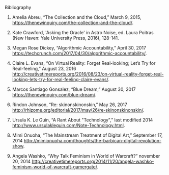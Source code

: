 Bibliography

1. Amelia Abreu, “The Collection and the Cloud,” March 9, 2015, https://thenewinquiry.com/the-collection-and-the-cloud/.

2. Kate Crawford, 'Asking the Oracle' in Astro Noise, ed. Laura Poitras (New Haven: Yale University Press, 2016), 128-141. 

3. Megan Rose Dickey, “Algorithmic Accountability,” April 30, 2017 https://techcrunch.com/2017/04/30/algorithmic-accountability/.

4. Claire L. Evans, “On Virtual Reality: Forget Real-looking; Let’s Try for Real-feeling,” August 23, 2016 http://creativetimereports.org/2016/08/23/on-virtual-reality-forget-real-looking-lets-try-for-real-feeling-claire-evans/.

5. Marcos Santiago Gonsalez, “Blue Dream,” August 30, 2017 https://thenewinquiry.com/blue-dream/.

6. Rindon Johnson, “Re: skinonskinonskin,” May 26, 2017 http://rhizome.org/editorial/2017/may/26/re-skinonskinonskin/.

7. Ursula K. Le Guin, “A Rant About "Technology",” last modified 2014 http://www.ursulakleguin.com/Note-Technology.html.

8. Mimi Onuoha, “The Mainstream Treatment of Digital Art,” September 17, 2014 http://mimionuoha.com/thoughts/the-barbican-digital-revolution-show.

9. Angela Washko, “Why Talk Feminism in World of Warcraft?” november 20, 2014 http://creativetimereports.org/2014/11/20/angela-washko-feminism-world-of-warcraft-gamergate/.

